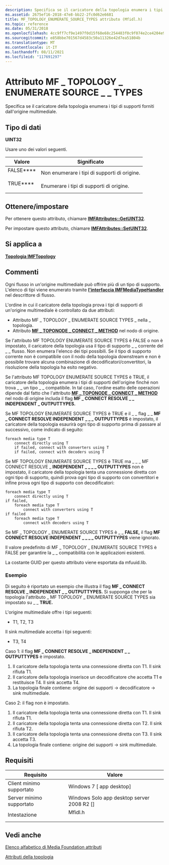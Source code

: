 ```yaml
---
description: Specifica se il caricatore della topologia enumera i tipi di supporti forniti dall'origine multimediale.
ms.assetid: 2675ef16-2018-47e8-bb22-2fc0d62e6681
title: MF_TOPOLOGY_ENUMERATE_SOURCE_TYPES attributo (Mfidl.h)
ms.topic: reference
ms.date: 05/31/2018
ms.openlocfilehash: 4cc9ff7cf9e1497f0d15f68e68c254483f0c9f074e2ce4204e9d77d84aee4ea8
ms.sourcegitcommit: e858bbe701567d4583c50a11326e42d7ea51804b
ms.translationtype: MT
ms.contentlocale: it-IT
ms.lasthandoff: 08/11/2021
ms.locfileid: "117691297"
---
```

# <a name="mf_topology_enumerate_source_types-attribute"></a>Attributo MF \_ TOPOLOGY \_ ENUMERATE SOURCE \_ \_ TYPES

Specifica se il caricatore della topologia enumera i tipi di supporti forniti dall'origine multimediale.

## <a name="data-type"></a>Tipo di dati

**UINT32**

Usare uno dei valori seguenti.



| Valore                                                                                                                                    | Significato                                             |
|------------------------------------------------------------------------------------------------------------------------------------------|-----------------------------------------------------|
| <span id="FALSE"></span><span id="false"></span><dl> <dt>FALSE****</dt> </dl> | Non enumerare i tipi di supporti di origine.<br/> |
| <span id="TRUE"></span><span id="true"></span><dl> <dt>TRUE****</dt> </dl>    | Enumerare i tipi di supporti di origine.<br/>        |



 

## <a name="getset"></a>Ottenere/impostare

Per ottenere questo attributo, chiamare [**IMFAttributes::GetUINT32**](/windows/desktop/api/mfobjects/nf-mfobjects-imfattributes-getuint32).

Per impostare questo attributo, chiamare [**IMFAttributes::SetUINT32**](/windows/desktop/api/mfobjects/nf-mfobjects-imfattributes-setuint32).

## <a name="applies-to"></a>Si applica a

[**Topologia IMFTopology**](/windows/desktop/api/mfidl/nn-mfidl-imftopology)

## <a name="remarks"></a>Commenti

Ogni flusso in un'origine multimediale può offrire più di un tipo di supporto. L'elenco di tipi viene enumerato tramite [**l'interfaccia IMFMediaTypeHandler**](/windows/desktop/api/mfidl/nn-mfidl-imfmediatypehandler) nel descrittore di flusso.

L'ordine in cui il caricatore della topologia prova i tipi di supporti di un'origine multimediale è controllato da due attributi:

-   Attributo MF \_ TOPOLOGY \_ ENUMERATE SOURCE TYPES \_ nella \_ topologia.
-   Attributo [**MF \_ TOPONODE \_ CONNECT \_ METHOD**](mf-toponode-connect-method-attribute.md) nel nodo di origine.

Se l'attributo MF TOPOLOGY ENUMERATE SOURCE TYPES è FALSE o non è impostato, il caricatore della topologia usa il tipo di supporto \_ \_ corrente del \_ \_ flusso.  Non enumera l'elenco dei tipi possibili. Se il tipo di supporto corrente non è compatibile con il nodo della topologia downstream e non è possibile trovare alcuna combinazione di decodificatori/convertitori, la risoluzione della topologia ha esito negativo.

Se l'attributo MF TOPOLOGY ENUMERATE SOURCE TYPES è TRUE, il caricatore della topologia enumera i tipi di supporti dell'origine finché non trova \_ \_ un tipo \_ \_ compatibile.  In tal caso, l'ordine esatto delle operazioni dipende dal fatto che l'attributo [**MF \_ TOPONODE \_ CONNECT \_ METHOD**](mf-toponode-connect-method-attribute.md) nel nodo di origine includa il flag **MF \_ CONNECT RESOLVE \_ \_ INDEPENDENT \_ OUTPUTTYPES.**

Se MF TOPOLOGY ENUMERATE SOURCE TYPES è TRUE e il \_ \_ flag \_ \_ **MF \_ CONNECT RESOLVE INDEPENDENT \_ \_ \_ OUTPUTTYPES** è impostato,  il caricatore della topologia esaurirà ogni tipo di supporto prima di passare al successivo, come indicato di seguito:

``` syntax
foreach media type T
    connect directly using T
    if failed, connect with converters using T
    if failed, connect with decoders using T
```

Se MF TOPOLOGY ENUMERATE SOURCE TYPES è TRUE ma \_ \_ \_ MF CONNECT RESOLVE \_ **INDEPENDENT \_ \_ \_ \_ OUTPUTTYPES**  non è impostato, il caricatore della topologia tenta una connessione diretta con ogni tipo di supporto, quindi prova ogni tipo di supporto con convertitori e infine prova ogni tipo di supporto con decodificatori:

``` syntax
foreach media type T
    connect directly using T
if failed,
    foreach media type T
        connect with converters using T
if failed
    foreach media type T
        connect with decoders using T
```

Se MF \_ TOPOLOGY \_ ENUMERATE SOURCE TYPES è \_ \_ **FALSE,** il flag **MF CONNECT RESOLVE INDEPENDENT \_ \_ \_ \_ OUTPUTTYPES** viene ignorato.

Il valore predefinito di MF \_ TOPOLOGY \_ ENUMERATE SOURCE TYPES è FALSE per garantire la \_ \_ compatibilità con le applicazioni esistenti. 

La costante GUID per questo attributo viene esportata da mfuuid.lib.

### <a name="example"></a>Esempio

Di seguito è riportato un esempio che illustra il flag **MF \_ CONNECT RESOLVE \_ INDEPENDENT \_ \_ OUTPUTTYPES.** Si supponga che per la topologia l'attributo \_ MF TOPOLOGY \_ ENUMERATE SOURCE TYPES sia impostato su \_ \_ **TRUE.**

L'origine multimediale offre i tipi seguenti:

-   T1, T2, T3

Il sink multimediale accetta i tipi seguenti:

-   T3, T4

Caso 1: il flag **MF \_ CONNECT RESOLVE \_ INDEPENDENT \_ \_ OUTPUTTYPES** è impostato.

1.  Il caricatore della topologia tenta una connessione diretta con T1. Il sink rifiuta T1.
2.  Il caricatore della topologia inserisce un decodificatore che accetta T1 e restituisce T4. Il sink accetta T4.
3.  La topologia finale contiene: origine dei supporti → decodificatore → sink multimediale.

Caso 2: il flag non è impostato.

1.  Il caricatore della topologia tenta una connessione diretta con T1. Il sink rifiuta T1.
2.  Il caricatore della topologia tenta una connessione diretta con T2. Il sink rifiuta T2.
3.  Il caricatore della topologia tenta una connessione diretta con T3. Il sink accetta T3.
4.  La topologia finale contiene: origine dei supporti → sink multimediale.

## <a name="requirements"></a>Requisiti



| Requisito | Valore |
|-------------------------------------|------------------------------------------------------------------------------------|
| Client minimo supportato<br/> | Windows 7 \[ app desktop\]<br/>                                         |
| Server minimo supportato<br/> | Windows Solo app desktop server 2008 R2 \[\]<br/>                            |
| Intestazione<br/>                   | <dl> <dt>Mfidl.h</dt> </dl> |



## <a name="see-also"></a>Vedi anche

<dl> <dt>

[Elenco alfabetico di Media Foundation attributi](alphabetical-list-of-media-foundation-attributes.md)
</dt> <dt>

[Attributi della topologia](topology-attributes.md)
</dt> </dl>

 

 




